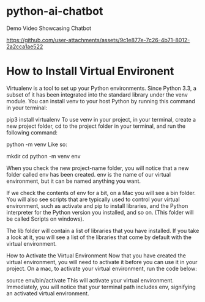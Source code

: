 # python-ai-chatbot


Demo Video Showcasing Chatbot

https://github.com/user-attachments/assets/9c1e877e-7c26-4b71-8012-2a2cca1ae522


# How to Install Virtual Environent

Virtualenv is a tool to set up your Python environments. Since Python 3.3, a subset of it has been integrated into the standard library under the venv module. You can install venv to your host Python by running this command in your terminal:

pip3 install virtualenv
To use venv in your project, in your terminal, create a new project folder, cd to the project folder in your terminal, and run the following command:

 python<version> -m venv <virtual-environment-name>
Like so:

 mkdir <project-name>
 cd <project-name>
 python -m venv env

When you check the new project-name folder, you will notice that a new folder called env has been created. env is the name of our virtual environment, but it can be named anything you want.

If we check the contents of env for a bit, on a Mac you will see a bin folder. You will also see scripts that are typically used to control your virtual environment, such as activate and pip to install libraries, and the Python interpreter for the Python version you installed, and so on. (This folder will be called Scripts on windows).

The lib folder will contain a list of libraries that you have installed. If you take a look at it, you will see a list of the libraries that come by default with the virtual environment.

How to Activate the Virtual Environment
Now that you have created the virtual environment, you will need to activate it before you can use it in your project. On a mac, to activate your virtual environment, run the code below:

source env/bin/activate
This will activate your virtual environment. Immediately, you will notice that your terminal path includes env, signifying an activated virtual environment.
